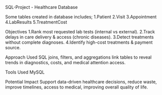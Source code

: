  SQL-Project - Healthcare Database

Some tables created in database includes;
1.Patient
2.Visit
3.Appointment
4.LabResults
5.TreatmentCost

Objectives
1.Rank most requested lab tests (internal vs external).
2.Track delays in care delivery & access (chronic diseases).
3.Detect treatments without complete diagnoses.
4.Identify high-cost treatments & payment source.

 Approach
Used SQL joins, filters, and aggregations link tables to reveal trends in diagnostics, costs, and medical attention access.

Tools Used
MySQL

Potential Impact
Support data-driven healthcare decisions, reduce waste, improve timelines, access to medical, improving overall quality of life.
